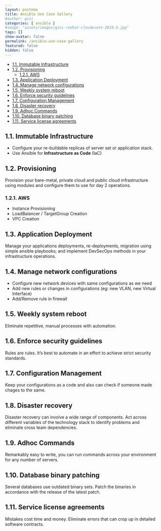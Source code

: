 ```yaml
---
layout: postnew
title: Ansible Use Case Gallery
#author: gini
categories: [ ansible ]
#image: "assets/images/gini-redhat-cloudevent-2019-2.jpg"
tags: []
show-avatar: false
permalink: /ansible-use-case-gallery
featured: false
hidden: false
---
```

<!-- TOC depthfrom:2 orderedlist:true -->

- [1.1. Immutable Infrastructure](#11-immutable-infrastructure)
- [1.2. Provisioning](#12-provisioning)
  - [1.2.1. AWS](#121-aws)
- [1.3. Application Deployment](#13-application-deployment)
- [1.4. Manage network configurations](#14-manage-network-configurations)
- [1.5. Weekly system reboot](#15-weekly-system-reboot)
- [1.6. Enforce security guidelines](#16-enforce-security-guidelines)
- [1.7. Configuration Management](#17-configuration-management)
- [1.8. Disaster recovery](#18-disaster-recovery)
- [1.9. Adhoc Commands](#19-adhoc-commands)
- [1.10. Database binary patching](#110-database-binary-patching)
- [1.11. Service license agreements](#111-service-license-agreements)

<!-- /TOC -->

## 1.1. Immutable Infrastructure

- Configure your re-buildable replicas of server set or application stack.
- Use Ansible for **Infrastructure as Code** (IaC)

## 1.2. Provisioning

Provision your bare-metal, private cloud and public cloud infrastructure using modules and configure them to use for day 2 operations.

### 1.2.1. AWS 

- Instance Provisioning
- LoadBalancer /  TargetGroup Creation
- VPC Creation

## 1.3. Application Deployment

Manage your applications deployments, re-deployments, migration using simple ansible playbooks; and implement DevSecOps methods in your infrastructure operations.

## 1.4. Manage network configurations

- Configure new network devices with same configurations as we need
- Add new rules or changes in configurations (eg: new VLAN, new Virtual Interface)
- Add/Remove rule in firewall

## 1.5. Weekly system reboot
Eliminate repetitive, manual processes with automation.

## 1.6. Enforce security guidelines
Rules are rules. It’s best to automate in an effort to achieve strict security standards.

## 1.7. Configuration Management

Keep your configurations as a code and also can check if someone made chages to the same.

## 1.8. Disaster recovery
Disaster recovery can involve a wide range of components. Act across different variables of the technology stack to identify problems and eliminate cross team dependencies.

## 1.9. Adhoc Commands
Remarkably easy to write, you can run commands across your environment for any number of servers.

## 1.10. Database binary patching
Several databases use outdated binary sets. Patch the binaries in accordance with the release of the latest patch.

## 1.11. Service license agreements
Mistakes cost time and money. Eliminate errors that can crop up in detailed software contracts.